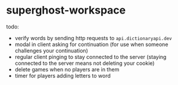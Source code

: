 # superghost-workspace

todo:
* verify words by sending http requests to `api.dictionaryapi.dev`
* modal in client asking for continuation (for use when someone challenges your
  continuation)
* regular client pinging to stay connected to the server (staying connected to
  the server means not deleting your cookie)
* delete games when no players are in them
* timer for players adding letters to word
